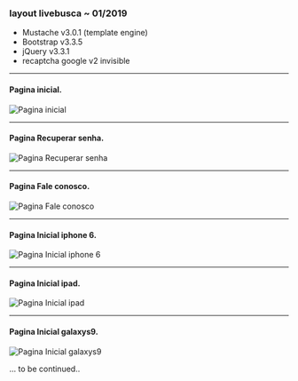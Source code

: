 ### layout livebusca ~ 01/2019

- Mustache v3.0.1 (template engine)
- Bootstrap v3.3.5 
- jQuery v3.3.1
- recaptcha google v2 invisible

-------------------------------------

#### Pagina inicial.
![Pagina inicial](prints/Inicial.png)

-------------------------------------

#### Pagina Recuperar senha.
![Pagina Recuperar senha](prints/recSenha.png)

-------------------------------------

#### Pagina Fale conosco.
![Pagina Fale conosco](prints/FaleConosco.png)

-------------------------------------

#### Pagina Inicial iphone 6.
![Pagina Inicial iphone 6](prints/Iphone6.png)

-------------------------------------

#### Pagina Inicial  ipad.
![Pagina Inicial ipad](prints/ipad.png)

-------------------------------------

#### Pagina Inicial  galaxys9.
![Pagina Inicial galaxys9](prints/galaxys9.png)


... to be continued..
